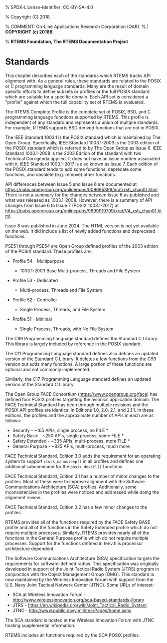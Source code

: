 % SPDX-License-Identifier: CC-BY-SA-4.0

% Copyright (C) 2018.

% COMMENT: On-Line Applications Research Corporation (OAR).
% | **COPYRIGHT (c) 20188.**

% **RTEMS Foundation, The RTEMS Documentation Project**

# Standards

This chapter describes each of the standards which RTEMS tracks
API alignment with. As a general rules, these standards are related
to the POSIX or C programming language standards. Many are the result
of domain specific efforts to define subsets or profiles or the full
POSIX standard which are suitable for a specific domain. Each
API set is considered a "profile" against which the full capability
set of RTEMS is evaluated.

The RTEMS Complete Profile is the complete set of POSIX, BSD, and
C programming language functions supported by RTEMS. This profile is
independent of any standard and represents a union of multiple
standards. For example, RTEMS supports BSD derived functions that
are not in POSIX.

The IEEE Standard 1003.1 is the POSIX standard which is maintained by The
Open Group. Specifically, IEEE Standard 1003.1-2003 is the 2003 edition
of the POSIX standard which is referred to by The Open Group as Issue 6.
IEEE Standard 1003.1-2008 is the 2003 Edition of the standard with two
Technical Corrigenda applied. It does not have an issue number associated
with it. IEEE Standard 1003.1-2017 is also known as Issue 7. Each edition
of the POSIX standard tends to add some functions, deprecate some functions,
and obsolete (e.g. remove) other functions.

API differences between Issue 5 and Issue 6 are documented at
<https://pubs.opengroup.org/onlinepubs/009695399/xrat/xsh_chap01.html>.
There is not a summary for the changes between Issue 6 as published
and what was released as 1003.1-2008. However, there is a summary
of API changes from Issue 6 to Issue 7 (POSIX 1003.1-2017) at
<https://pubs.opengroup.org/onlinepubs/9699919799/xrat/V4_xsh_chap01.html>.

Issue 8 was published in June 2024. The HTML version is not yet available
on the web. It did include a list of newly added functions and deprecated
functions.

PSE51 through PSE54 are Open Group defined profiles of the 2003 edition
of the POSIX standard. These profiles are:

- Profile 54 - Multipurpose

  - 1003.1-2003 Base Multi-process, Threads and File System

- Profile 53 - Dedicated

  - Multi-process, Threads and File System

- Profile 52 - Controller

  - Single Process, Threads, and File System

- Profile 51 - Minimal

  - Single Process, Threads, with No File System

The C99 Programming Language standard defines the Standard C Library. This
library is largely included by reference in the POSIX standard.

The C11 Programming Language standard defines also defines an
updated version of the Standard C Library. It deletes a few functions
from the C99 version but adds many functions. A large portion of these
functions are optional and not commonly implemented.

Similarly, the C17 Programming Language standard defines an updated
version of the Standard C Library.

The Open Group FACE Consortium (<https://www.opengroup.org/face>)
has defined four POSIX profiles targetting the avionics application
domain. The FACE Technical Standard has been through multiple revisions
and the POSIX API profiles are identical in Editions 1.0, 2.0, 2.1,
and 2.1.1. In these editions, the profiles and the approximate number
of APIs in each are as follows:

- Security - ~165 APIs, single process, no FILE \*
- Safety Basic - ~250 APIs, single process, some FILE \*
- Safety Extended - ~335 APIs, multi-process, more FILE \*
- General Purpose - ~825 APIs, multi-process, much more

FACE Technical Standard, Edition 3.0 adds the requirement for an
operating system to support `clock_nanosleep()` in all profiles and
defines one additional subcommand for the `posix_devctl()` functions.

FACE Technical Standard, Edition 3.1 has a number of minor changes
to the profiles. Most of these were to improve alignment with the
Software Communications Architecture (SCA) profiles. Additionally,
some inconsistencies in the profiles were noticed and addressed while
doing the alignment review.

FACE Technical Standard, Edition 3.2 has a few minor changes
to the profiles.

RTEMS provides all of the functions required by the FACE Safety BASE profile
and all of the functions in the Safety Extended profile which do not require
multiple processes. Similarly, RTEMS provides nearly all of the functions in
the General Purpose profile which do not require multiple processes. Support
for the functions defined in fenv.h is processor architecture dependent.

The Software Communications Architecture (SCA) specification targets
the requirements for software-defined radios. This specification was
originally developed in support of the Joint Tactical Radio System (JTRS)
program in conjunction with the Object Management Group (OMG). This
standard is now maintained by the Wireless Innovation Forum with support
from the U.S. Navy Joint Tactical Network
Center (JTNC). Some URLs of interest:

- SCA at Wireless Innovation Forum - <http://www.wirelessinnovation.org/sca-based-standards-library>
- JTRS - <https://en.wikipedia.org/wiki/Joint_Tactical_Radio_System>
- JTNC - <http://www.public.navy.mil/jtnc/Pages/home.aspx>

The SCA standard is hosted at the Wireless Innovation Forum with JTNC
hosting supplemental information.

RTEMS includes all functions required by the SCA POSIX profiles.
